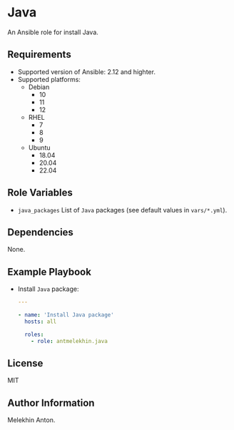 Java
====

An Ansible role for install Java.

Requirements
------------

- Supported version of Ansible: 2.12 and highter.
- Supported platforms:
  - Debian
    - 10
    - 11
    - 12
  - RHEL
    - 7
    - 8
    - 9
  - Ubuntu
    - 18.04
    - 20.04
    - 22.04

Role Variables
--------------

- `java_packages` List of `Java` packages (see default values in `vars/*.yml`).

Dependencies
------------

None.

Example Playbook
----------------

- Install `Java` package:

  ```yaml
  ---

  - name: 'Install Java package'
    hosts: all

    roles:
      - role: antmelekhin.java
  ```

License
-------

MIT

Author Information
------------------

Melekhin Anton.
